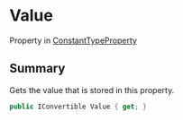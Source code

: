 # Value

Property in [ConstantTypeProperty](broken-reference)

## Summary

Gets the value that is stored in this property.

```csharp
public IConvertible Value { get; }
```
